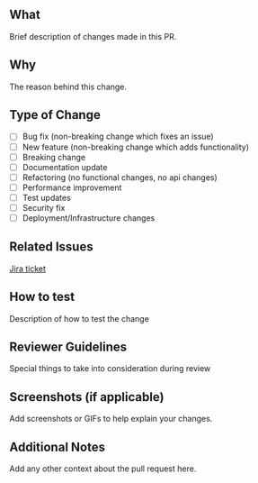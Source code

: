 ## What
Brief description of changes made in this PR.

## Why
The reason behind this change.

## Type of Change
- [ ] Bug fix (non-breaking change which fixes an issue)
- [ ] New feature (non-breaking change which adds functionality)
- [ ] Breaking change 
- [ ] Documentation update
- [ ] Refactoring (no functional changes, no api changes)
- [ ] Performance improvement
- [ ] Test updates
- [ ] Security fix
- [ ] Deployment/Infrastructure changes

## Related Issues
[Jira ticket](<insert URL>)

## How to test
Description of how to test the change

## Reviewer Guidelines
Special things to take into consideration during review


## Screenshots (if applicable)
Add screenshots or GIFs to help explain your changes.


## Additional Notes
Add any other context about the pull request here. 